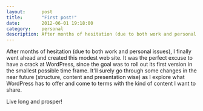 ```yaml
---
layout:      post
title:       "First post!"
date:        2012-06-01 19:18:00
category:    personal
description: After months of hesitation (due to both work and personal issues), I finally went ahead and created this modest web site.
---
```

After months of hesitation (due to both work and personal issues), I finally went ahead and created this modest web site. It was the perfect excuse to have a crack at WordPress, since the goal was to roll out its first version in the smallest possible time frame. It'll surely go through some changes in the near future (structure, content and presentation wise) as I explore what WordPress has to offer and come to terms with the kind of content I want to share.

Live long and prosper!
